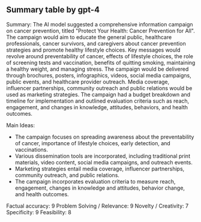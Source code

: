 ## Summary table by gpt-4
Summary: 
The AI model suggested a comprehensive information campaign on cancer prevention, titled "Protect Your Health: Cancer Prevention for All". The campaign would aim to educate the general public, healthcare professionals, cancer survivors, and caregivers about cancer prevention strategies and promote healthy lifestyle choices. Key messages would revolve around preventability of cancer, effects of lifestyle choices, the role of screening tests and vaccination, benefits of quitting smoking, maintaining a healthy weight, and managing stress. The campaign would be delivered through brochures, posters, infographics, videos, social media campaigns, public events, and healthcare provider outreach. Media coverage, influencer partnerships, community outreach and public relations would be used as marketing strategies. The campaign had a budget breakdown and timeline for implementation and outlined evaluation criteria such as reach, engagement, and changes in knowledge, attitudes, behaviors, and health outcomes.

Main Ideas: 
- The campaign focuses on spreading awareness about the preventability of cancer, importance of lifestyle choices, early detection, and vaccinations.
- Various dissemination tools are incorporated, including traditional print materials, video content, social media campaigns, and outreach events.
- Marketing strategies entail media coverage, influencer partnerships, community outreach, and public relations.
- The campaign incorporates evaluation criteria to measure reach, engagement, changes in knowledge and attitudes, behavior change, and health outcomes.

Factual accuracy: 9
Problem Solving / Relevance: 9
Novelty / Creativity: 7
Specificity: 9
Feasibility: 8